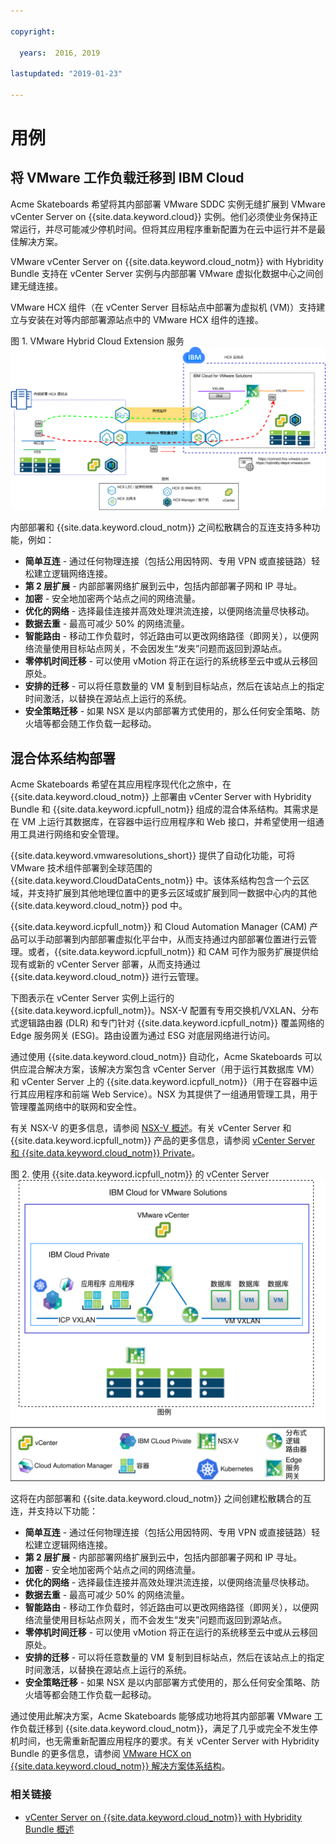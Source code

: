 ```yaml
---

copyright:

  years:  2016, 2019

lastupdated: "2019-01-23"

---
```


# 用例

## 将 VMware 工作负载迁移到 IBM Cloud

Acme Skateboards 希望将其内部部署 VMware SDDC 实例无缝扩展到 VMware vCenter Server on {{site.data.keyword.cloud}} 实例。他们必须使业务保持正常运行，并尽可能减少停机时间。但将其应用程序重新配置为在云中运行并不是最佳解决方案。

VMware vCenter Server on {{site.data.keyword.cloud_notm}} with Hybridity Bundle 支持在 vCenter Server 实例与内部部署 VMware 虚拟化数据中心之间创建无缝连接。

VMware HCX 组件（在 vCenter Server 目标站点中部署为虚拟机 (VM)）支持建立与安装在对等内部部署源站点中的 VMware HCX 组件的连接。

图 1. VMware Hybrid Cloud Extension 服务
![VMware Hybrid Cloud Extension 服务](vcsnsxt-hcx-1.svg)

内部部署和 {{site.data.keyword.cloud_notm}} 之间松散耦合的互连支持多种功能，例如：
- **简单互连** - 通过任何物理连接（包括公用因特网、专用 VPN 或直接链路）轻松建立逻辑网络连接。
- **第 2 层扩展** - 内部部署网络扩展到云中，包括内部部署子网和 IP 寻址。
- **加密** - 安全地加密两个站点之间的网络流量。
- **优化的网络** - 选择最佳连接并高效处理洪流连接，以便网络流量尽快移动。
- **数据去重** - 最高可减少 50% 的网络流量。
- **智能路由** - 移动工作负载时，邻近路由可以更改网络路径（即网关），以便网络流量使用目标站点网关，不会因发生“发夹”问题而返回到源站点。
- **零停机时间迁移** - 可以使用 vMotion 将正在运行的系统移至云中或从云移回原处。
- **安排的迁移** - 可以将任意数量的 VM 复制到目标站点，然后在该站点上的指定时间激活，以替换在源站点上运行的系统。
- **安全策略迁移** - 如果 NSX 是以内部部署方式使用的，那么任何安全策略、防火墙等都会随工作负载一起移动。

## 混合体系结构部署

Acme Skateboards 希望在其应用程序现代化之旅中，在 {{site.data.keyword.cloud_notm}} 上部署由 vCenter Server with Hybridity Bundle 和 {{site.data.keyword.icpfull_notm}} 组成的混合体系结构。其需求是在 VM 上运行其数据库，在容器中运行应用程序和 Web 接口，并希望使用一组通用工具进行网络和安全管理。

{{site.data.keyword.vmwaresolutions_short}} 提供了自动化功能，可将 VMware 技术组件部署到全球范围的 {{site.data.keyword.CloudDataCents_notm}} 中。该体系结构包含一个云区域，并支持扩展到其他地理位置中的更多云区域或扩展到同一数据中心内的其他 {{site.data.keyword.cloud_notm}} pod 中。

{{site.data.keyword.icpfull_notm}} 和 Cloud Automation Manager (CAM) 产品可以手动部署到内部部署虚拟化平台中，从而支持通过内部部署位置进行云管理。或者，{{site.data.keyword.icpfull_notm}} 和 CAM 可作为服务扩展提供给现有或新的 vCenter Server 部署，从而支持通过 {{site.data.keyword.cloud_notm}} 进行云管理。

下图表示在 vCenter Server 实例上运行的 {{site.data.keyword.icpfull_notm}}。NSX-V 配置有专用交换机/VXLAN、分布式逻辑路由器 (DLR) 和专门针对 {{site.data.keyword.icpfull_notm}} 覆盖网络的 Edge 服务网关 (ESG)。路由设置为通过 ESG 对底层网络进行访问。

通过使用 {{site.data.keyword.cloud_notm}} 自动化，Acme Skateboards 可以供应混合解决方案，该解决方案包含 vCenter Server（用于运行其数据库 VM）和 vCenter Server 上的 {{site.data.keyword.icpfull_notm}}（用于在容器中运行其应用程序和前端 Web Service）。NSX 为其提供了一组通用管理工具，用于管理覆盖网络中的联网和安全性。

有关 NSX-V 的更多信息，请参阅 [NSX-V 概述](/docs/services/vmwaresolutions/archiref/vcsnsxt/vcsnsxt-overview-ic4vnsxv.html)。有关 vCenter Server 和 {{site.data.keyword.icpfull_notm}} 产品的更多信息，请参阅 [vCenter Server 和 {{site.data.keyword.cloud_notm}} Private](/docs/services/vmwaresolutions/archiref/vcsicp/vcsicp-intro.html)。

图 2. 使用 {{site.data.keyword.icpfull_notm}} 的 vCenter Server
![使用 {{site.data.keyword.icpfull_notm}} 的 vCenter Server](vcsnsxt-nsxvhl.svg)

这将在内部部署和 {{site.data.keyword.cloud_notm}} 之间创建松散耦合的互连，并支持以下功能：
-	**简单互连** - 通过任何物理连接（包括公用因特网、专用 VPN 或直接链路）轻松建立逻辑网络连接。
-	**第 2 层扩展** - 内部部署网络扩展到云中，包括内部部署子网和 IP 寻址。
-	**加密** - 安全地加密两个站点之间的网络流量。
-	**优化的网络** - 选择最佳连接并高效处理洪流连接，以便网络流量尽快移动。
-	**数据去重** - 最高可减少 50% 的网络流量。
-	**智能路由** - 移动工作负载时，邻近路由可以更改网络路径（即网关），以便网络流量使用目标站点网关，而不会发生“发夹”问题而返回到源站点。
-	**零停机时间迁移** - 可以使用 vMotion 将正在运行的系统移至云中或从云移回原处。
-	**安排的迁移** - 可以将任意数量的 VM 复制到目标站点，然后在该站点上的指定时间激活，以替换在源站点上运行的系统。
-	**安全策略迁移** - 如果 NSX 是以内部部署方式使用的，那么任何安全策略、防火墙等都会随工作负载一起移动。

通过使用此解决方案，Acme Skateboards 能够成功地将其内部部署 VMware 工作负载迁移到 {{site.data.keyword.cloud_notm}}，满足了几乎或完全不发生停机时间，也无需重新配置应用程序的要求。有关 vCenter Server with Hybridity Bundle 的更多信息，请参阅 [VMware HCX on {{site.data.keyword.cloud_notm}} 解决方案体系结构](https://www.ibm.com/cloud/garage/files/HCX_Architecture_Design.pdf)。

### 相关链接

* [vCenter Server on {{site.data.keyword.cloud_notm}} with Hybridity Bundle 概述](/docs/services/vmwaresolutions/archiref/vcs/vcs-hybridity-intro.html)
